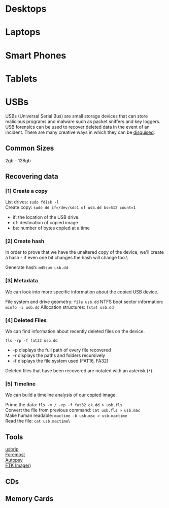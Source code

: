 # Desktops

# Laptops

# Smart Phones

# Tablets

# USBs
USBs (Universal Serial Bus) are small storage devices that can store malicious programs and malware such as packet sniffers and key loggers. USB forensics can be used to recover deleted data in the event of an incident. There are many creative ways in which they can be [disguised](https://www.hongkiat.com/blog/weird-and-unusual-usb-products/).

## Common Sizes
2gb - 128gb

## Recovering data
### [1] Create a copy

List drives: ```sudo fdisk -l```\
Create copy: ```sudo dd if=/dev/sdc1 of usb.dd bs=512 count=1```
* if: the location of the USB drive.
* of: destination of copied image
* bs: number of bytes copied at a time

### [2] Create hash
In order to prove that we have the unaltered copy of the device, we'll create a hash - if even one bit changes the hash will change too.\

Generate hash: ```md5sum usb.dd```

### [3] Metadata

We can look into more specific information about the copied USB device. 

File system and drive geometry: ```file usb.dd```
NTFS boot sector information: ```minfo -i usb.dd```
Allocation structures: ```fstat usb.dd```

### [4] Deleted Files

We can find information about recently deleted files on the device.

```fls -rp -f fat32 usb.dd```

* -p displays the full path of every file recovered
* -r displays the paths and folders recursively
* -f displays the file system used (FAT16, FA32)

Deleted files that have been recovered are notated with an asterisk (```*```).

### [5] Timeline

We can build a timeline analysis of our copied image. 

Prime the data: ```fls -m / -rp -f fat32 ok.dd > usb.fls```\
Convert the file from previous command: ```cat usb.fls > usb.mac```\
Make human readable: ```mactime -b usb.msc > usb.mactime```\
Read the file: ```cat usb.mactime```\

## Tools
[usbrip](https://github.com/snovvcrash/usbrip)\
[Foremost](https://linux.die.net/man/1/foremost)\
[Autopsy](https://www.sleuthkit.org/autopsy/)\
[FTK Imager](https://www.exterro.com/ftk-imager)\

## CDs

## Memory Cards

## 